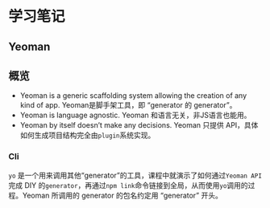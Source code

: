 # 学习笔记

## Yeoman
## 概览
- Yeoman is a generic scaffolding system allowing the creation of any kind of app. Yeoman是脚手架工具，即 “generator 的 generator”。
- Yeoman is language agnostic. Yeoman 和语言无关，非JS语言也能用。
- Yeoman by itself doesn’t make any decisions. Yeoman 只提供 API，具体如何生成项目结构完全由`plugin`系统实现。

### Cli
`yo` 是一个用来调用其他“generator”的工具，课程中就演示了如何通过`Yeoman API`完成 DIY 的`generator`，再通过`npm link`命令链接到全局，从而使用`yo`调用的过程。Yeoman 所调用的 generator 的包名约定用 “generator” 开头。